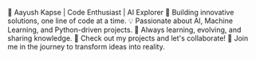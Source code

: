 🔧 Aayush Kapse | Code Enthusiast | AI Explorer
🚀 Building innovative solutions, one line of code at a time.
💡 Passionate about AI, Machine Learning, and Python-driven projects.
🌱 Always learning, evolving, and sharing knowledge.
📂 Check out my projects and let's collaborate!
👾 Join me in the journey to transform ideas into reality.

